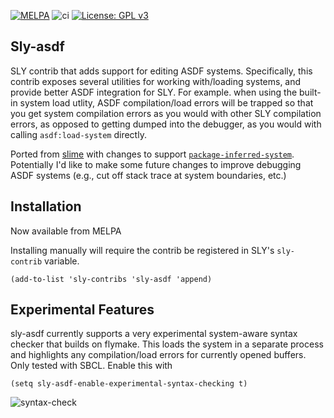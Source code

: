 [![MELPA](http://melpa.org/packages/sly-asdf-badge.svg)](http://melpa.org/#/sly-asdf)
![ci](https://github.com/mmgeorge/sly-asdf/workflows/ci/badge.svg)
[![License: GPL v3](https://img.shields.io/badge/License-GPLv3-blue.svg)](https://www.gnu.org/licenses/gpl-3.0)
 
 
## Sly-asdf

SLY contrib that adds support for editing ASDF systems. Specifically, this contrib exposes several utilities for working with/loading systems, and provide better ASDF integration for SLY. For example. when using the built-in system load utlity, ASDF compilation/load errors will be trapped so that you get system compilation errors as you would with other SLY compilation errors, as opposed to getting dumped into the debugger, as you would with calling `asdf:load-system` directly.

Ported from [slime](https://github.com/slime/slime/blob/master/contrib/slime-asdf.el) with changes to support [`package-inferred-system`](https://common-lisp.net/project/asdf/asdf/The-package_002dinferred_002dsystem-extension.html). Potentially I'd like to make some future changes to improve debugging ASDF systems (e.g., cut off stack trace at system boundaries, etc.)

## Installation 
Now available from MELPA

Installing manually will require the contrib be registered in SLY's `sly-contrib` variable. 
```
(add-to-list 'sly-contribs 'sly-asdf 'append)
```
## Experimental Features
sly-asdf currently supports a very experimental system-aware syntax checker that builds on flymake. This loads the system in a separate process and highlights any compilation/load errors for currently opened buffers. Only tested with SBCL. Enable this with 
```
(setq sly-asdf-enable-experimental-syntax-checking t)
```
![syntax-check](https://user-images.githubusercontent.com/16738762/73144381-05fe2f00-405a-11ea-99c6-68e6c4cbb8fd.PNG)
